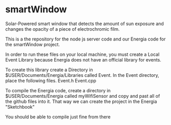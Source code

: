 # smartWindow
Solar-Powered smart window that detects the amount of sun exposure and changes the opacity of a piece of electrochromic film.

This is a the repository for the  node js server code and our Energia code for the smartWindow project. 

In order to run these files on your local machine, you must create a Local Event Library because Energia does not have an official library for events.

To create this library create a Directory in $USER/Documents/Energia/Libraries  called Event. In the Event directory, place the following files.
	Event.h
	Event.cpp

To compile the Energia code, create a directory in $USER/Documents/Energia called myWifiSensor and copy and past all of the github files into it. That way we can create the project in the Energia "Sketchbook"

You should be able to compile just fine from there 
